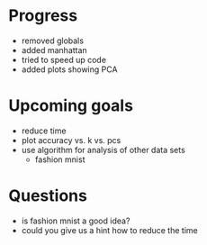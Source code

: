 # Progress
- removed globals
- added manhattan
- tried to speed up code
- added plots showing PCA

# Upcoming goals
- reduce time
- plot accuracy vs. k vs. pcs
- use algorithm for analysis of other data sets
    - fashion mnist

# Questions
- is fashion mnist a good idea?
- could you give us a hint how to reduce the time